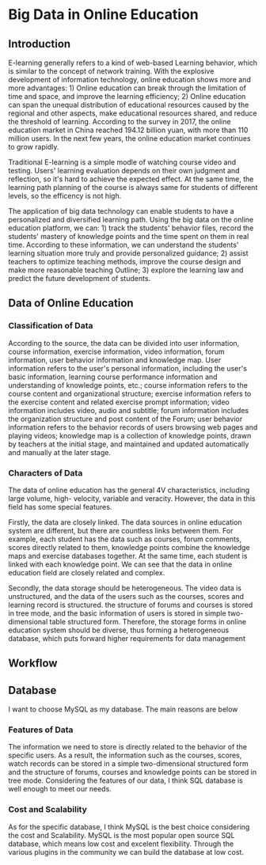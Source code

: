 # Big Data in Online Education  
## Introduction
E-learning generally refers to a kind of web-based Learning behavior, which is similar to the concept of network training. With the explosive development of information technology, online education shows more and more advantages: 1) Online education can break through the limitation of time and space, and improve the learning efficiency; 2) Online education can span the unequal distribution of educational resources caused by the regional and other aspects, make educational resources shared, and reduce the threshold of learning.
According to the survey in 2017, the online education market in China reached 194.12 billion yuan, with more than 110 million users. In the next few years, the online education market continues to grow rapidly.

Traditional E-learning is a simple modle of watching course video and testing. Users' learning evaluation depends on their own judgment and reflection, so it's hard to achieve the expected effect. At the same time, the learning path planning of the course is always same for students of different levels, so the efficency is not high.

The application of big data technology can enable students to have a personalized and diversified learning path. Using the big data on the online education platform, we can: 1) track the students' behavior files, record the students' mastery of knowledge points and the time spent on them in real time. According to these information, we can understand the students' learning situation more truly and provide personalized guidance; 2) assist teachers to optimize teaching methods, improve the course design and make more reasonable teaching Outline; 3) explore the learning law and predict the future development of students.
## Data of Online Education
### Classification of Data
According to the source, the data can be divided into user information, course information, exercise information, video information, forum information, user behavior information and knowledge map. User information refers to the user's personal information, including the user's basic information, learning course performance information and understanding of knowledge points, etc.; course information refers to the course content and organizational structure; exercise information refers to the exercise content and related exercise prompt information; video information includes video, audio and subtitle; forum information includes the organization structure and post content of the Forum; user behavior information refers to the behavior records of users browsing web pages and playing videos; knowledge map is a collection of knowledge points, drawn by teachers at the initial stage, and maintained and updated automatically and manually at the later stage.
### Characters of Data
The data of online education has the general 4V characteristics, including large volume, high- velocity, variable and veracity. However, the data in this field has some special features. 

Firstly, the data are closely linked. The data sources in online education system are different, but there are countless links between them. For example, each student has the data such as courses, forum comments, scores directly related to them, knowledge points combine the knowledge maps and exercise databases together. At the same time, each student is linked with each knowledge point. We can see that the data in online education field are closely related and complex.

Secondly, the data storage should be heterogeneous. The video data is unstructured, and the data of the users such as the courses, scores and learning record is structured. the structure of forums and courses is stored in tree mode, and the basic information of users is stored in simple two-dimensional table structured form. Therefore, the storage forms in online education system should be diverse, thus forming a heterogeneous database, which puts forward higher requirements for data management
## Workflow
## Database
I want to choose MySQL as my database. The main reasons are below
### Features of Data
The information we need to store is directly related to the behavior of the specific users. As a result, the information such as the courses, scores, watch records can be stored in a simple two-dimensional structured form and the structure of forums, courses and knowledge points can be stored in tree mode. Considering the features of our data, I think SQL database is well enough to meet our needs.
### Cost and Scalability
As for the specific database, I think MySQL is the best choice considering the cost and Scalability. MySQL is the most popular open source SQL database, which means low cost and excelent flexibility. Through the various plugins in the community we can build the database at low cost.
